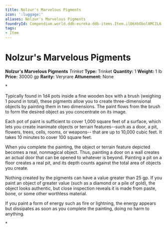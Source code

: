 ```yaml
---
title: Nolzur's Marvelous Pigments
icon: ':luggage:'
aliases: Nolzur's Marvelous Pigments
foundryId: Compendium.world.ddb-eureka-ddb-items.Item.ilO6XbObol8MCIL6
tags:
- Item
---
```


# Nolzur's Marvelous Pigments

**Nolzur's Marvelous Pigments**
_Trinket_
**Type:** Trinket
**Quantity:** 1
**Weight:** 1 lb
**Price:** 30000 gp
**Rarity:** Veryrare
**Attunement:** None

*<p>Typically found in 1d4 pots inside a fine wooden box with a brush (weighing 1 pound in total), these pigments allow you to create three-dimensional objects by painting them in two dimensions. The paint flows from the brush to form the desired object as you concentrate on its image.

Each pot of paint is sufficient to cover 1,000 square feet of a surface, which lets you create inanimate objects or terrain features--such as a door, a pit, flowers, trees, cells, rooms, or weapons-- that are up to 10,000 cubic feet. It takes 10 minutes to cover 100 square feet.

When you complete the painting, the object or terrain feature depicted becomes a real, nonmagical object. Thus, painting a door on a wall creates an actual door that can be opened to whatever is beyond. Painting a pit on a floor creates a real pit, and its depth counts against the total area of objects you create.

Nothing created by the pigments can have a value greater than 25 gp. If you paint an object of greater value (such as a diamond or a pile of gold), the object looks authentic, but close inspection reveals it is made from paste, bone, or some other worthless material.

If you paint a form of energy such as fire or lightning, the energy appears but dissipates as soon as you complete the painting, doing no harm to anything.</p>*